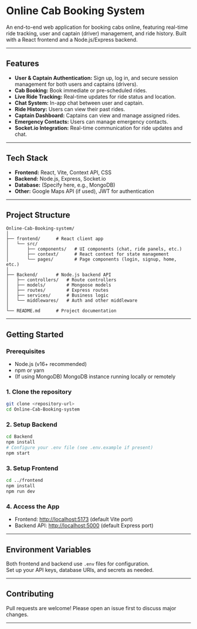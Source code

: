 # Online Cab Booking System

An end-to-end web application for booking cabs online, featuring real-time ride tracking, user and captain (driver) management, and ride history. Built with a React frontend and a Node.js/Express backend.

---

## Features

- **User & Captain Authentication:** Sign up, log in, and secure session management for both users and captains (drivers).
- **Cab Booking:** Book immediate or pre-scheduled rides.
- **Live Ride Tracking:** Real-time updates for ride status and location.
- **Chat System:** In-app chat between user and captain.
- **Ride History:** Users can view their past rides.
- **Captain Dashboard:** Captains can view and manage assigned rides.
- **Emergency Contacts:** Users can manage emergency contacts.
- **Socket.io Integration:** Real-time communication for ride updates and chat.

---

## Tech Stack

- **Frontend:** React, Vite, Context API, CSS
- **Backend:** Node.js, Express, Socket.io
- **Database:** (Specify here, e.g., MongoDB)
- **Other:** Google Maps API (if used), JWT for authentication

---

## Project Structure

```
Online-Cab-Booking-system/
│
├── frontend/      # React client app
│   └── src/
│       ├── components/   # UI components (chat, ride panels, etc.)
│       ├── context/      # React context for state management
│       └── pages/        # Page components (login, signup, home, etc.)
│
├── Backend/       # Node.js backend API
│   ├── controllers/   # Route controllers
│   ├── models/        # Mongoose models
│   ├── routes/        # Express routes
│   ├── services/      # Business logic
│   └── middlewares/   # Auth and other middleware
│
└── README.md      # Project documentation
```

---

## Getting Started

### Prerequisites

- Node.js (v16+ recommended)
- npm or yarn
- (If using MongoDB) MongoDB instance running locally or remotely

### 1. Clone the repository

```sh
git clone <repository-url>
cd Online-Cab-Booking-system
```

### 2. Setup Backend

```sh
cd Backend
npm install
# Configure your .env file (see .env.example if present)
npm start
```

### 3. Setup Frontend

```sh
cd ../frontend
npm install
npm run dev
```

### 4. Access the App

- Frontend: [http://localhost:5173](http://localhost:5173) (default Vite port)
- Backend API: [http://localhost:5000](http://localhost:3000) (default Express port)

---

## Environment Variables

Both frontend and backend use `.env` files for configuration.  
Set up your API keys, database URIs, and secrets as needed.

---

## Contributing

Pull requests are welcome! Please open an issue first to discuss major changes.

---
